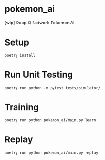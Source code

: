 # pokemon_ai

[wip] Deep Q Network Pokemon AI

# Setup

```
poetry install
```

# Run Unit Testing

```
poetry run python -m pytest tests/simulator/
```

# Training

```
poetry run python pokemon_ai/main.py learn
```

# Replay

```
poetry run python pokemon_ai/main.py replay
```
